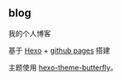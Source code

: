 ## blog

我的个人博客

基于 [Hexo](https://hexo.io/) + [github pages](https://pages.github.com/) 搭建

主题使用 [hexo-theme-butterfly](https://github.com/jerryc127/hexo-theme-butterfly)。
